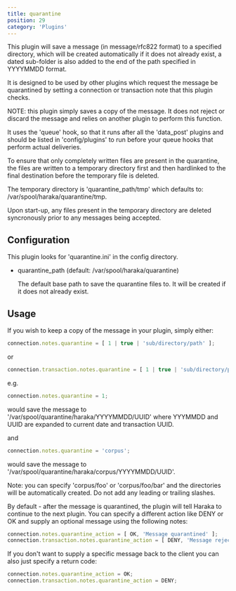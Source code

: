 ```yaml
---
title: quarantine
position: 29
category: 'Plugins'
---
```


This plugin will save a message (in message/rfc822 format) to a specified
directory, which will be created automatically if it does not already exist,
a dated sub-folder is also added to the end of the path specified in YYYYMMDD
format.

It is designed to be used by other plugins which request the message be
quarantined by setting a connection or transaction note that this plugin
checks.

NOTE: this plugin simply saves a copy of the message.  It does not reject or
discard the message and relies on another plugin to perform this function.

It uses the 'queue' hook, so that it runs after all the 'data_post' plugins
and should be listed in 'config/plugins' to run before your queue hooks that
perform actual deliveries.

To ensure that only completely written files are present in the quarantine,
the files are written to a temporary directory first and then hardlinked to
the final destination before the temporary file is deleted.

The temporary directory is 'quarantine_path/tmp' which defaults to:
/var/spool/haraka/quarantine/tmp.

Upon start-up, any files present in the temporary directory are deleted
syncronously prior to any messages being accepted.


Configuration
-------------

This plugin looks for 'quarantine.ini' in the config directory.

* quarantine\_path                   (default: /var/spool/haraka/quarantine)

  The default base path to save the quarantine files to.  It will be created
  if it does not already exist.


Usage
-----

If you wish to keep a copy of the message in your plugin, simply either:

```javascript
connection.notes.quarantine = [ 1 | true | 'sub/directory/path' ];
```

or

```javascript
connection.transaction.notes.quarantine = [ 1 | true | 'sub/directory/path' ];
```

e.g.

```javascript
connection.notes.quarantine = 1;
```

would save the message to '/var/spool/quarantine/haraka/YYYYMMDD/UUID' where
YYYMMDD and UUID are expanded to current date and transaction UUID.

and

```javascript
connection.notes.quarantine = 'corpus';
```

would save the message to '/var/spool/quarantine/haraka/corpus/YYYYMMDD/UUID'.

Note: you can specify 'corpus/foo' or 'corpus/foo/bar' and the directories will
be automatically created.  Do not add any leading or trailing slashes.

By default - after the message is quarantined, the plugin will tell Haraka to
continue to the next plugin.  You can specify a different action like DENY or
OK and supply an optional message using the following notes:

```javascript
connection.notes.quarantine_action = [ OK, 'Message quarantined' ];
connection.transaction.notes.quarantine_action = [ DENY, 'Message rejected' ];
```

If you don't want to supply a specific message back to the client you can
also just specify a return code:

```javascript
connection.notes.quarantine_action = OK;
connection.transaction.notes.quarantine_action = DENY;
```

